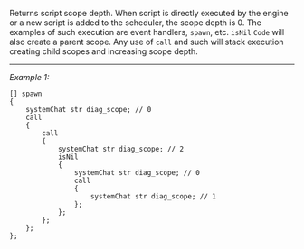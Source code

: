 Returns script scope depth. When script is directly executed by the engine or a new script is added to the scheduler, the scope depth is 0.
The examples of such execution are event handlers, `spawn`, etc. `isNil` `Code` will also create a parent scope.
Any use of `call` and such will stack execution creating child scopes and increasing scope depth.


---
*Example 1:*
```sqf
[] spawn
{ 
	systemChat str diag_scope; // 0
	call 
	{ 
		call
		{ 
			systemChat str diag_scope; // 2
			isNil 
			{ 
				systemChat str diag_scope; // 0
				call 
				{
					systemChat str diag_scope; // 1
				};
			};
		};
	};
};
```